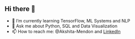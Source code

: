 ## Hi there 👋


- 🌱 I’m currently learning TensorFlow, ML Systems and NLP
- 💬 Ask me about Python, SQL and Data Visualization
-  📫 How to reach me: @Akshita-Mendon and [LinkedIn](www.linkedin.com/in/akshita-mendon-7107a8213) 
<!--
**Akshita-Mendon/Akshita-Mendon** is a ✨ _special_ ✨ repository because its `README.md` (this file) appears on your GitHub profile.

Here are some ideas to get you started:

- 🔭 I’m currently working on ...
- 🌱 I’m currently learning ...
- 👯 I’m looking to collaborate on ...
- 🤔 I’m looking for help with ...
- 💬 Ask me about ...
- 📫 How to reach me: ...
- 😄 Pronouns: ...
- ⚡ Fun fact: ...
-->
